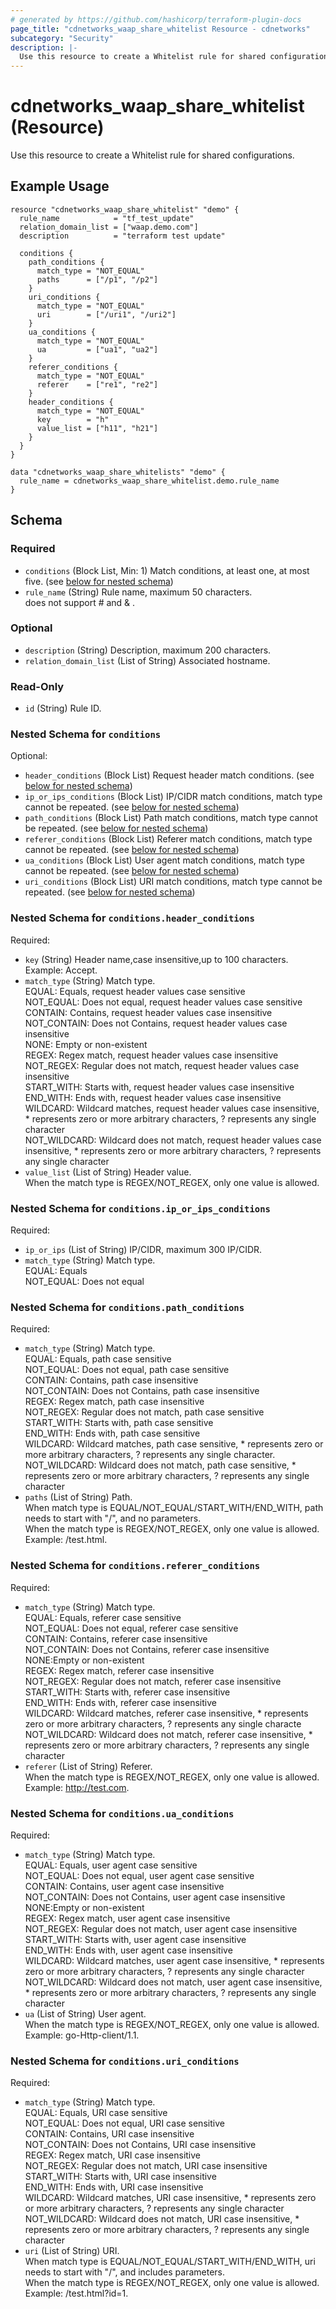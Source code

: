 ```yaml
---
# generated by https://github.com/hashicorp/terraform-plugin-docs
page_title: "cdnetworks_waap_share_whitelist Resource - cdnetworks"
subcategory: "Security"
description: |-
  Use this resource to create a Whitelist rule for shared configurations.
---
```


# cdnetworks_waap_share_whitelist (Resource)

Use this resource to create a Whitelist rule for shared configurations.

## Example Usage

```hcl
resource "cdnetworks_waap_share_whitelist" "demo" {
  rule_name            = "tf_test_update"
  relation_domain_list = ["waap.demo.com"]
  description          = "terraform test update"

  conditions {
    path_conditions {
      match_type = "NOT_EQUAL"
      paths      = ["/p1", "/p2"]
    }
    uri_conditions {
      match_type = "NOT_EQUAL"
      uri        = ["/uri1", "/uri2"]
    }
    ua_conditions {
      match_type = "NOT_EQUAL"
      ua         = ["ua1", "ua2"]
    }
    referer_conditions {
      match_type = "NOT_EQUAL"
      referer    = ["re1", "re2"]
    }
    header_conditions {
      match_type = "NOT_EQUAL"
      key        = "h"
      value_list = ["h11", "h21"]
    }
  }
}

data "cdnetworks_waap_share_whitelists" "demo" {
  rule_name = cdnetworks_waap_share_whitelist.demo.rule_name
}
```

<!-- schema generated by tfplugindocs -->
## Schema

### Required

- `conditions` (Block List, Min: 1) Match conditions, at least one, at most five. (see [below for nested schema](#nestedblock--conditions))
- `rule_name` (String) Rule name, maximum 50 characters.<br/> does not support # and & .

### Optional

- `description` (String) Description, maximum 200 characters.
- `relation_domain_list` (List of String) Associated hostname.

### Read-Only

- `id` (String) Rule ID.

<a id="nestedblock--conditions"></a>
### Nested Schema for `conditions`

Optional:

- `header_conditions` (Block List) Request header match conditions. (see [below for nested schema](#nestedblock--conditions--header_conditions))
- `ip_or_ips_conditions` (Block List) IP/CIDR match conditions, match type cannot be repeated. (see [below for nested schema](#nestedblock--conditions--ip_or_ips_conditions))
- `path_conditions` (Block List) Path match conditions, match type cannot be repeated. (see [below for nested schema](#nestedblock--conditions--path_conditions))
- `referer_conditions` (Block List) Referer match conditions, match type cannot be repeated. (see [below for nested schema](#nestedblock--conditions--referer_conditions))
- `ua_conditions` (Block List) User agent match conditions, match type cannot be repeated. (see [below for nested schema](#nestedblock--conditions--ua_conditions))
- `uri_conditions` (Block List) URI match conditions, match type cannot be repeated. (see [below for nested schema](#nestedblock--conditions--uri_conditions))

<a id="nestedblock--conditions--header_conditions"></a>
### Nested Schema for `conditions.header_conditions`

Required:

- `key` (String) Header name,case insensitive,up to 100 characters.<br/>Example: Accept.
- `match_type` (String) Match type.<br/>EQUAL: Equals, request header values case sensitive<br/>NOT_EQUAL: Does not equal, request header values case sensitive<br/>CONTAIN: Contains, request header values case insensitive<br/>NOT_CONTAIN: Does not Contains, request header values case insensitive<br/>NONE: Empty or non-existent<br/>REGEX: Regex match, request header values case insensitive<br/>NOT_REGEX: Regular does not match, request header values case insensitive<br/>START_WITH: Starts with, request header values case insensitive<br/>END_WITH: Ends with, request header values case insensitive<br/>WILDCARD: Wildcard matches, request header values case insensitive, * represents zero or more arbitrary characters, ? represents any single character<br/>NOT_WILDCARD: Wildcard does not match, request header values case insensitive, * represents zero or more arbitrary characters, ? represents any single character
- `value_list` (List of String) Header value.<br/>When the match type is REGEX/NOT_REGEX, only one value is allowed.


<a id="nestedblock--conditions--ip_or_ips_conditions"></a>
### Nested Schema for `conditions.ip_or_ips_conditions`

Required:

- `ip_or_ips` (List of String) IP/CIDR, maximum 300 IP/CIDR.
- `match_type` (String) Match type.<br/>EQUAL: Equals<br/>NOT_EQUAL: Does not equal


<a id="nestedblock--conditions--path_conditions"></a>
### Nested Schema for `conditions.path_conditions`

Required:

- `match_type` (String) Match type.<br/>EQUAL: Equals, path case sensitive<br/>NOT_EQUAL: Does not equal, path case sensitive<br/>CONTAIN: Contains, path case insensitive<br/>NOT_CONTAIN: Does not Contains, path case insensitive<br/>REGEX: Regex match, path case insensitive<br/>NOT_REGEX: Regular does not match, path case sensitive<br/>START_WITH: Starts with, path case sensitive<br/>END_WITH: Ends with, path case sensitive<br/>WILDCARD: Wildcard matches, path case sensitive, * represents zero or more arbitrary characters, ? represents any single character.<br/>NOT_WILDCARD: Wildcard does not match, path case sensitive, * represents zero or more arbitrary characters, ? represents any single character
- `paths` (List of String) Path.<br/>When match type is EQUAL/NOT_EQUAL/START_WITH/END_WITH, path needs to start with "/", and no parameters.<br/>When the match type is REGEX/NOT_REGEX, only one value is allowed. <br/>Example: /test.html.


<a id="nestedblock--conditions--referer_conditions"></a>
### Nested Schema for `conditions.referer_conditions`

Required:

- `match_type` (String) Match type.<br/>EQUAL: Equals, referer case sensitive<br/>NOT_EQUAL: Does not equal, referer case sensitive<br/>CONTAIN: Contains, referer case insensitive<br/>NOT_CONTAIN: Does not Contains, referer case insensitive<br/>NONE:Empty or non-existent<br/>REGEX: Regex match, referer case insensitive<br/>NOT_REGEX: Regular does not match, referer case insensitive<br/>START_WITH: Starts with, referer case insensitive<br/>END_WITH: Ends with, referer case insensitive<br/>WILDCARD: Wildcard matches, referer case insensitive, * represents zero or more arbitrary characters, ? represents any single characte<br/>NOT_WILDCARD: Wildcard does not match, referer case insensitive, * represents zero or more arbitrary characters, ? represents any single character
- `referer` (List of String) Referer.<br/>When the match type is REGEX/NOT_REGEX, only one value is allowed. <br/>Example: http://test.com.


<a id="nestedblock--conditions--ua_conditions"></a>
### Nested Schema for `conditions.ua_conditions`

Required:

- `match_type` (String) Match type.<br/>EQUAL: Equals, user agent case sensitive<br/>NOT_EQUAL: Does not equal, user agent case sensitive<br/>CONTAIN: Contains, user agent case insensitive<br/>NOT_CONTAIN: Does not Contains, user agent case insensitive<br/>NONE:Empty or non-existent<br/>REGEX: Regex match, user agent case insensitive<br/>NOT_REGEX: Regular does not match, user agent case insensitive<br/>START_WITH: Starts with, user agent case insensitive<br/>END_WITH: Ends with, user agent case insensitive<br/>WILDCARD: Wildcard matches, user agent case insensitive, * represents zero or more arbitrary characters, ? represents any single character<br/>NOT_WILDCARD: Wildcard does not match, user agent case insensitive, * represents zero or more arbitrary characters, ? represents any single character
- `ua` (List of String) User agent.<br/>When the match type is REGEX/NOT_REGEX, only one value is allowed. <br/>Example: go-Http-client/1.1.


<a id="nestedblock--conditions--uri_conditions"></a>
### Nested Schema for `conditions.uri_conditions`

Required:

- `match_type` (String) Match type.<br/>EQUAL: Equals, URI case sensitive<br/>NOT_EQUAL: Does not equal, URI case sensitive<br/>CONTAIN: Contains, URI case insensitive<br/>NOT_CONTAIN: Does not Contains, URI case insensitive<br/>REGEX: Regex match, URI case insensitive<br/>NOT_REGEX: Regular does not match, URI case insensitive<br/>START_WITH: Starts with, URI case insensitive<br/>END_WITH: Ends with, URI case insensitive<br/>WILDCARD: Wildcard matches, URI case insensitive, * represents zero or more arbitrary characters, ? represents any single character<br/>NOT_WILDCARD: Wildcard does not match, URI case insensitive, * represents zero or more arbitrary characters, ? represents any single character
- `uri` (List of String) URI.<br/>When match type is EQUAL/NOT_EQUAL/START_WITH/END_WITH, uri needs to start with "/", and includes parameters.<br/>When the match type is REGEX/NOT_REGEX, only one value is allowed. <br/>Example: /test.html?id=1.
